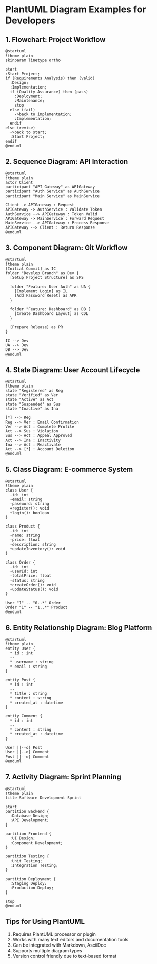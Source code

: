 # PlantUML Diagram Examples for Developers

## 1. Flowchart: Project Workflow
```plantuml
@startuml
!theme plain
skinparam linetype ortho

start
:Start Project;
if (Requirements Analysis) then (valid)
  :Design;
  :Implementation;
  if (Quality Assurance) then (pass)
    :Deployment;
    :Maintenance;
    stop
  else (fail)
    ->back to implementation;
    :Implementation;
  endif
else (revise)
  ->back to start;
  :Start Project;
endif
@enduml
```

## 2. Sequence Diagram: API Interaction
```plantuml
@startuml
!theme plain
actor Client
participant "API Gateway" as APIGateway
participant "Auth Service" as AuthService
participant "Main Service" as MainService

Client -> APIGateway : Request
APIGateway -> AuthService : Validate Token
AuthService --> APIGateway : Token Valid
APIGateway -> MainService : Forward Request
MainService --> APIGateway : Process Response
APIGateway --> Client : Return Response
@enduml
```

## 3. Component Diagram: Git Workflow
```plantuml
@startuml
!theme plain
[Initial Commit] as IC
folder "Develop Branch" as Dev {
  [Setup Project Structure] as SPS
  
  folder "Feature: User Auth" as UA {
    [Implement Login] as IL
    [Add Password Reset] as APR
  }
  
  folder "Feature: Dashboard" as DB {
    [Create Dashboard Layout] as CDL
  }
  
  [Prepare Release] as PR
}

IC --> Dev
UA --> Dev
DB --> Dev
@enduml
```

## 4. State Diagram: User Account Lifecycle
```plantuml
@startuml
!theme plain
state "Registered" as Reg
state "Verified" as Ver
state "Active" as Act
state "Suspended" as Sus
state "Inactive" as Ina

[*] --> Reg
Reg --> Ver : Email Confirmation
Ver --> Act : Complete Profile
Act --> Sus : Violation
Sus --> Act : Appeal Approved
Act --> Ina : Inactivity
Ina --> Act : Reactivate
Act --> [*] : Account Deletion
@enduml
```

## 5. Class Diagram: E-commerce System
```plantuml
@startuml
!theme plain
class User {
  -id: int
  -email: string
  -password: string
  +register(): void
  +login(): boolean
}

class Product {
  -id: int
  -name: string
  -price: float
  -description: string
  +updateInventory(): void
}

class Order {
  -id: int
  -userId: int
  -totalPrice: float
  -status: string
  +createOrder(): void
  +updateStatus(): void
}

User "1" -- "0..*" Order
Order "1" -- "1..*" Product
@enduml
```

## 6. Entity Relationship Diagram: Blog Platform
```plantuml
@startuml
!theme plain
entity User {
  * id : int
  --
  * username : string
  * email : string
}

entity Post {
  * id : int
  --
  * title : string
  * content : string
  * created_at : datetime
}

entity Comment {
  * id : int
  --
  * content : string
  * created_at : datetime
}

User ||--o{ Post
User ||--o{ Comment
Post ||--o{ Comment
@enduml
```

## 7. Activity Diagram: Sprint Planning
```plantuml
@startuml
!theme plain
title Software Development Sprint

start
partition Backend {
  :Database Design;
  :API Development;
}

partition Frontend {
  :UI Design;
  :Component Development;
}

partition Testing {
  :Unit Testing;
  :Integration Testing;
}

partition Deployment {
  :Staging Deploy;
  :Production Deploy;
}

stop
@enduml
```

## Tips for Using PlantUML
1. Requires PlantUML processor or plugin
2. Works with many text editors and documentation tools
3. Can be integrated with Markdown, AsciiDoc
4. Supports multiple diagram types
5. Version control friendly due to text-based format
```